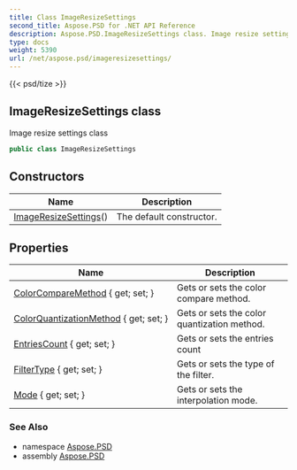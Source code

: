 ```yaml
---
title: Class ImageResizeSettings
second_title: Aspose.PSD for .NET API Reference
description: Aspose.PSD.ImageResizeSettings class. Image resize settings class
type: docs
weight: 5390
url: /net/aspose.psd/imageresizesettings/
---
```

{{< psd/tize >}}
## ImageResizeSettings class

Image resize settings class

```csharp
public class ImageResizeSettings
```

## Constructors

| Name | Description |
| --- | --- |
| [ImageResizeSettings](imageresizesettings/)() | The default constructor. |

## Properties

| Name | Description |
| --- | --- |
| [ColorCompareMethod](../../aspose.psd/imageresizesettings/colorcomparemethod/) { get; set; } | Gets or sets the color compare method. |
| [ColorQuantizationMethod](../../aspose.psd/imageresizesettings/colorquantizationmethod/) { get; set; } | Gets or sets the color quantization method. |
| [EntriesCount](../../aspose.psd/imageresizesettings/entriescount/) { get; set; } | Gets or sets the entries count |
| [FilterType](../../aspose.psd/imageresizesettings/filtertype/) { get; set; } | Gets or sets the type of the filter. |
| [Mode](../../aspose.psd/imageresizesettings/mode/) { get; set; } | Gets or sets the interpolation mode. |

### See Also

* namespace [Aspose.PSD](../../aspose.psd/)
* assembly [Aspose.PSD](../../)


